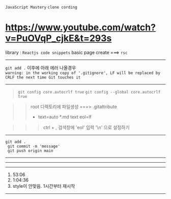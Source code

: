 <code>JavaScript Mastery</code>
<code>clone cording</code>
# https://www.youtube.com/watch?v=PuOVqP_cjkE&t=293s

library : `Reactjs code snippets`
basic page create ===> `rsc`

___
`git add .` 이후에 아래 에러 나올경우 <br>
`warning: in the working copy of '.gitignore', LF will be replaced by CRLF the next time Git touches it`

---
> `git config core.autocrlf true`
> `git config --global core.autocrlf true`

>> root 디렉토리에 파일생성 ===> .gitattribute 
>> * text=auto
>> *.md text eol=lf

>>> ctrl + ,
>>> 검색창에 'eol' 입력
>>> '\n' 으로 설정하기
---

<code>git add .<br> 
git commit -m 'message'<br> 
git push origin main
</code>

***
<!-- 
진행하면서 설치했던 라이브러리
npm install query-string
npm install react-countup
npm install chart.js
npm install react-chartjs-2
npx shadcn-ui@latest add sheet
-->
*** 

---
1. 53:06
2. 1:04:36
3. style이 안맞음. 1시간부터 재시작
---
